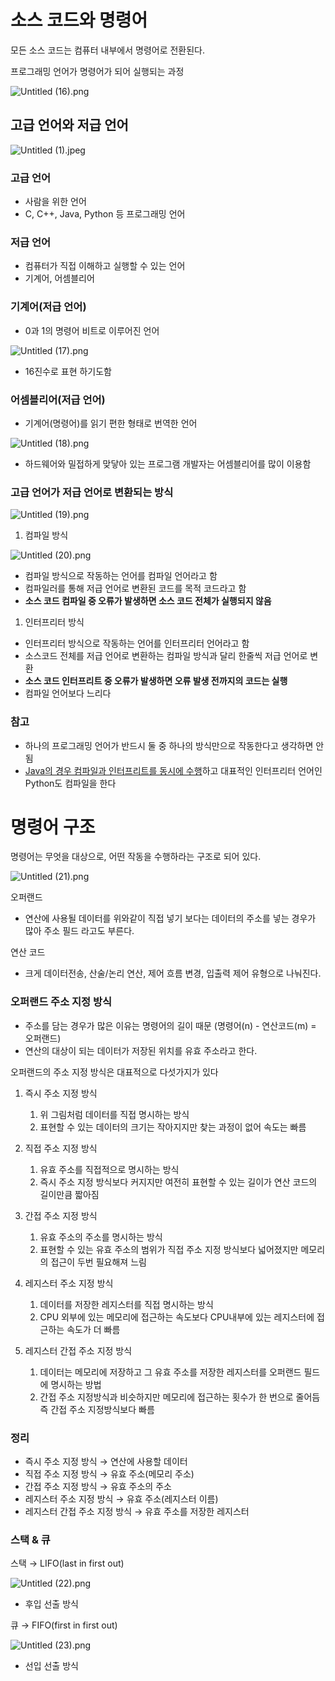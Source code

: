 # 소스 코드와 명령어

모든 소스 코드는 컴퓨터 내부에서 명령어로 전환된다.

프로그래밍 언어가 명령어가 되어 실행되는 과정

![Untitled (16).png](images%2FUntitled%20%2816%29.png)

## 고급 언어와 저급 언어

![Untitled (1).jpeg](images%2FUntitled%20%281%29.jpeg)

### 고급 언어

- 사람을 위한 언어
- C, C++, Java, Python 등 프로그래밍 언어

### 저급 언어

- 컴퓨터가 직접 이해하고 실행할 수 있는 언어
- 기계어, 어셈블리어

### 기계어(저급 언어)

- 0과 1의 명령어 비트로 이루어진 언어

![Untitled (17).png](images%2FUntitled%20%2817%29.png)

- 16진수로 표현 하기도함

### 어셈블리어(저급 언어)

- 기계어(명령어)를 읽기 편한 형태로 번역한 언어

![Untitled (18).png](images%2FUntitled%20%2818%29.png)

- 하드웨어와 밀접하게 맞닿아 있는 프로그램 개발자는 어셈블리어를 많이 이용함

### 고급 언어가 저급 언어로 변환되는 방식

![Untitled (19).png](images%2FUntitled%20%2819%29.png)

1. 컴파일 방식

![Untitled (20).png](images%2FUntitled%20%2820%29.png)

- 컴파일 방식으로 작동하는 언어를 컴파일 언어라고 함
- 컴파일러를  통해 저급 언어로 변환된 코드를 목적 코드라고 함
- **소스 코드 컴파일 중 오류가 발생하면 소스 코드 전체가 실행되지 않음**

1. 인터프리터 방식
- 인터프리터 방식으로 작동하는 언어를 인터프리터 언어라고 함
- 소스코드 전체를 저급 언어로 변환하는 컴파일 방식과 달리 한줄씩 저급 언어로 변환
- **소스 코드 인터프리트 중 오류가 발생하면 오류 발생 전까지의 코드는 실행**
- 컴파일 언어보다 느리다

### 참고

- 하나의 프로그래밍 언어가 반드시 둘 중 하나의 방식만으로 작동한다고 생각하면 안됨
- [Java의 경우 컴파일과 인터프리트를 동시에 수행](https://jooona.tistory.com/157)하고 대표적인 인터프리터 언어인 Python도 컴파일을 한다

# 명령어 구조

명령어는 무엇을 대상으로, 어떤 작동을 수행하라는 구조로 되어 있다.

![Untitled (21).png](images%2FUntitled%20%2821%29.png)

오퍼랜드

- 연산에 사용될 데이터를 위와같이 직접 넣기 보다는 데이터의 주소를 넣는 경우가 많아 주소 필드 라고도 부른다.

연산 코드

- 크게 데이터전송, 산술/논리 연산, 제어 흐름 변경, 입출력 제어 유형으로 나눠진다.

### 오퍼랜드 주소 지정 방식

- 주소를 담는 경우가 많은 이유는 명령어의 길이 때문 (명령어(n) - 연산코드(m) = 오퍼랜드)
- 연산의 대상이 되는 데이터가 저장된 위치를 유효 주소라고 한다.

오퍼랜드의 주소 지정 방식은 대표적으로 다섯가지가 있다

1. 즉시 주소 지정 방식
    1. 위 그림처럼 데이터를 직접 명시하는 방식
    2. 표현할 수 있는 데이터의 크기는 작아지지만 찾는 과정이 없어 속도는 빠름

2. 직접 주소 지정 방식
    1. 유효 주소를 직접적으로 명시하는 방식
    2. 즉시 주소 지정 방식보다 커지지만 여전히 표현할 수 있는 길이가 연산 코드의 길이만큼 짧아짐
3. 간접 주소 지정 방식
    1. 유효 주소의 주소를 명시하는 방식
    2. 표현할 수 있는 유효 주소의 범위가 직접 주소 지정 방식보다 넓어졌지만 메모리의 접근이 두번 필요해져 느림
4. 레지스터 주소 지정 방식
    1. 데이터를 저장한 레지스터를 직접 명시하는 방식
    2. CPU 외부에 있는 메모리에 접근하는 속도보다 CPU내부에 있는 레지스터에 접근하는 속도가 더 빠름
5. 레지스터 간접 주소 지정 방식
    1. 데이터는 메모리에 저장하고 그 유효 주소를 저장한 레지스터를 오퍼랜드 필드에 명시하는 방법
    2. 간접 주소 지정방식과 비슷하지만 메모리에 접근하는 횟수가 한 번으로 줄어듬 즉 간접 주소 지정방식보다 빠름

### 정리

- 즉시 주소 지정 방식 → 연산에 사용할 데이터
- 직접 주소 지정 방식 → 유효 주소(메모리 주소)
- 간접 주소 지정 방식 → 유효 주소의 주소
- 레지스터 주소 지정 방식 → 유효 주소(레지스터 이름)
- 레지스터 간접 주소 지정 방식 → 유효 주소를 저장한 레지스터

### 스택 & 큐

스택 → LIFO(last in first out)

![Untitled (22).png](images%2FUntitled%20%2822%29.png)

- 후입 선출 방식

큐 → FIFO(first in first out)

![Untitled (23).png](images%2FUntitled%20%2823%29.png)

- 선입 선출 방식